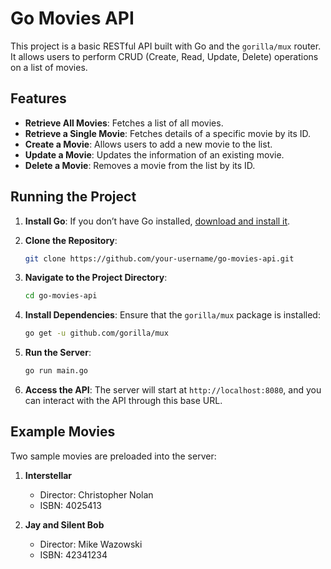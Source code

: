 # Go Movies API

This project is a basic RESTful API built with Go and the `gorilla/mux` router. It allows users to perform CRUD (Create, Read, Update, Delete) operations on a list of movies.

## Features

- **Retrieve All Movies**: Fetches a list of all movies.
- **Retrieve a Single Movie**: Fetches details of a specific movie by its ID.
- **Create a Movie**: Allows users to add a new movie to the list.
- **Update a Movie**: Updates the information of an existing movie.
- **Delete a Movie**: Removes a movie from the list by its ID.

## Running the Project

1. **Install Go**: If you don’t have Go installed, [download and install it](https://golang.org/doc/install).

2. **Clone the Repository**:
   ```bash
   git clone https://github.com/your-username/go-movies-api.git
   ```

3. **Navigate to the Project Directory**:
   ```bash
   cd go-movies-api
   ```

4. **Install Dependencies**:
   Ensure that the `gorilla/mux` package is installed:
   ```bash
   go get -u github.com/gorilla/mux
   ```

5. **Run the Server**:
   ```bash
   go run main.go
   ```

6. **Access the API**:
   The server will start at `http://localhost:8080`, and you can interact with the API through this base URL.

## Example Movies

Two sample movies are preloaded into the server:

1. **Interstellar**
   - Director: Christopher Nolan
   - ISBN: 4025413

2. **Jay and Silent Bob**
   - Director: Mike Wazowski
   - ISBN: 42341234


